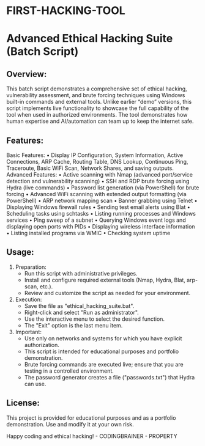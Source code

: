 # FIRST-HACKING-TOOL

Advanced Ethical Hacking Suite (Batch Script)
==============================================

Overview:
---------
This batch script demonstrates a comprehensive set of ethical hacking,
vulnerability assessment, and brute forcing techniques using Windows
built-in commands and external tools. Unlike earlier “demo” versions, this
script implements live functionality to showcase the full capability of
the tool when used in authorized environments. The tool demonstrates how
human expertise and AI/automation can team up to keep the internet safe.

Features:
---------
Basic Features:
  • Display IP Configuration, System Information, Active Connections, ARP Cache,
    Routing Table, DNS Lookup, Continuous Ping, Traceroute, Basic WiFi Scan,
    Network Shares, and saving outputs.
Advanced Features:
  • Active scanning with Nmap (advanced port/service detection and vulnerability scanning)
  • SSH and RDP brute forcing using Hydra (live commands)
  • Password list generation (via PowerShell) for brute forcing
  • Advanced WiFi scanning with extended output formatting (via PowerShell)
  • ARP network mapping scan
  • Banner grabbing using Telnet
  • Displaying Windows firewall rules
  • Sending test email alerts using Blat
  • Scheduling tasks using schtasks
  • Listing running processes and Windows services
  • Ping sweep of a subnet
  • Querying Windows event logs and displaying open ports with PIDs
  • Displaying wireless interface information
  • Listing installed programs via WMIC
  • Checking system uptime

Usage:
------
1. Preparation:
   - Run this script with administrative privileges.
   - Install and configure required external tools (Nmap, Hydra, Blat, arp-scan, etc.).
   - Review and customize the script as needed for your environment.
2. Execution:
   - Save the file as "ethical_hacking_suite.bat".
   - Right-click and select "Run as administrator".
   - Use the interactive menu to select the desired function.
   - The "Exit" option is the last menu item.
3. Important:
   - Use only on networks and systems for which you have explicit authorization.
   - This script is intended for educational purposes and portfolio demonstration.
   - Brute forcing commands are executed live; ensure that you are testing in a controlled environment.
   - The password generator creates a file ("passwords.txt") that Hydra can use.

License:
--------
This project is provided for educational purposes and as a portfolio demonstration.
Use and modify it at your own risk.

Happy coding and ethical hacking! - CODINGBRAINER - PROPERTY
